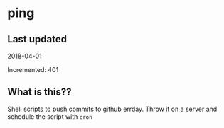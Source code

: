 # ping

## Last updated
2018-04-01

Incremented: 401

## What is this??
Shell scripts to push commits to github errday. Throw it on a server and schedule the script with `cron`
